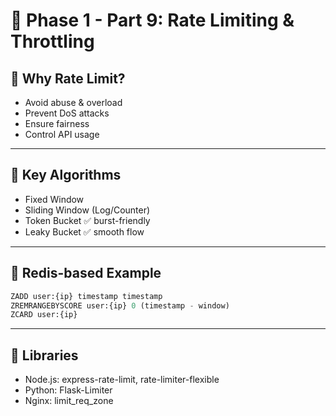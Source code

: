 # 📘 Phase 1 - Part 9: Rate Limiting & Throttling

## 🔹 Why Rate Limit?

- Avoid abuse & overload
- Prevent DoS attacks
- Ensure fairness
- Control API usage

---

## 🔹 Key Algorithms

- Fixed Window
- Sliding Window (Log/Counter)
- Token Bucket ✅ burst-friendly
- Leaky Bucket ✅ smooth flow

---

## 🔹 Redis-based Example

```python
ZADD user:{ip} timestamp timestamp
ZREMRANGEBYSCORE user:{ip} 0 (timestamp - window)
ZCARD user:{ip}
```

---

## 🔹 Libraries

- Node.js: express-rate-limit, rate-limiter-flexible
- Python: Flask-Limiter
- Nginx: limit_req_zone
